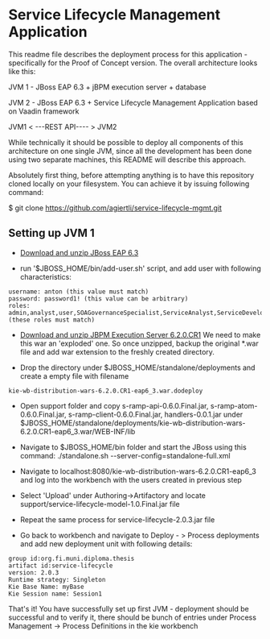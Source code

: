 Service Lifecycle Management Application
======================

This readme file describes the deployment process for this application - specifically for the Proof of Concept version.
The overall architecture looks like this:

JVM 1 - JBoss EAP 6.3 + jBPM execution server + database

JVM 2 - JBoss EAP 6.3 + Service Lifecycle Management Application based on Vaadin framework
 
      
JVM1 < ---REST API---- > JVM2

While technically it should be possible to deploy all components of this architecture on one single JVM,
since all the development has been done using two separate machines, this README will describe this approach.

Absolutely first thing, before attempting anything is to have this repository cloned locally on your filesystem. You can achieve it by issuing following command:

$ git clone https://github.com/agiertli/service-lifecycle-mgmt.git


Setting up JVM 1
----------------

 - [Download and unzip JBoss EAP 6.3](http://www.jboss.org/download-manager/file/jboss-eap-6.3.0.GA.zip)

 -  run '$JBOSS_HOME/bin/add-user.sh' script, and add user with following characteristics:

```
username: anton (this value must match)
password: password1! (this value can be arbitrary)
roles: admin,analyst,user,SOAGovernanceSpecialist,ServiceAnalyst,ServiceDeveloper,QASpecialist (these roles must match)
```

 -  [Download and unzip JBPM Execution Server 6.2.0.CR1](http://repository.jboss.org/nexus/content/groups/public-jboss/org/kie/kie-wb-distribution-wars/6.2.0.CR1/kie-wb-distribution-wars-6.2.0.CR1-eap6_3.war)
We need to make this war an  'exploded' one. So once unzipped, backup the original *.war file and add war extension to the freshly created directory.
 
 - Drop the directory under $JBOSS_HOME/standalone/deployments and create a empty file with filename

```
kie-wb-distribution-wars-6.2.0.CR1-eap6_3.war.dodeploy
```

- Open support folder and copy s-ramp-api-0.6.0.Final.jar, s-ramp-atom-0.6.0.Final.jar, s-ramp-client-0.6.0.Final.jar, handlers-0.0.1.jar under $JBOSS_HOME/standalone/deployments/kie-wb-distribution-wars-6.2.0.CR1-eap6_3.war/WEB-INF/lib

- Navigate to $JBOSS_HOME/bin folder and start the JBoss using this command: ./standalone.sh --server-config=standalone-full.xml 

- Navigate to localhost:8080/kie-wb-distribution-wars-6.2.0.CR1-eap6_3 and log into the workbench with the users created in previous step

- Select 'Upload' under Authoring->Artifactory and locate support/service-lifecycle-model-1.0.Final.jar file

- Repeat the same process for service-lifecycle-2.0.3.jar file

- Go back to workbench and navigate to Deploy - > Process deployments  and add new deployment unit with following details:

```
group id:org.fi.muni.diploma.thesis
artifact id:service-lifecycle
version: 2.0.3
Runtime strategy: Singleton
Kie Base Name: myBase
Kie Session name: Session1
```

That's it! You have successfully set up first JVM - deployment should be successful and to verify it, there should be bunch of entries under Process Management -> Process Definitions in the kie workbench
